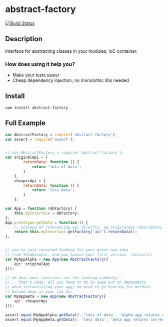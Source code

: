 # abstract-factory

[![Build Status](https://secure.travis-ci.org/techjacker/abstract-factory.png)](http://travis-ci.org/techjacker/abstract-factory)

## Description
Interface for abstracting classes in your modules; IoC container.

### How does using it help you?
- Make your tests easier
- Cheap dependency injection; no monolothic libs needed


## Install
```Shell
npm install abstract-factory
```


## Full Example

```JavaScript
var AbstractFactory = require('abstract-factory');
var assert = require('assert');


// var AbstractFactory = require('abstract-factory');
var originalApi = {
		returnData: function () {
			return 'lots of data';
		}
	},
	cheaperApi = {
		returnData: function () {
			return 'less data';
		}
	};

var App = function (AbFactory) {
	this.myInterface = AbFactory;
};
App.prototype.getData = function () {
	// instead of referencing api directly, eg originalApi.returnData();
	return this.myInterface.getFactory('api').returnData();
};


// you've just received funding for your great new idea
// from YCombinator, and you launch your first version, fantastic!
var MyAppAlpha = new App(new AbstractFactory({
	api: originalApi
}));

// oh dear your investors cut the funding suddenly...
// ...that's okay, all you have to do is swap out on dependency
// when instantiating your app; no need to go hunting for methods
// buried deep in your lib dir
var MyAppBeta = new App(new AbstractFactory({
	api: cheaperApi
}));

assert.equal(MyAppAlpha.getData(), 'lots of data', 'alpha app returns correct data from api');
assert.equal(MyAppBeta.getData(), 'less data', 'beta app returns correct data from api');
```